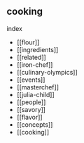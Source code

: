 ## cooking 

index 

- [[flour]]
- [[ingredients]]
- [[related]]
- [[iron-chef]]
- [[culinary-olympics]]
- [[events]]
- [[masterchef]]
- [[julia-child]]
- [[people]]
- [[savory]]
- [[flavor]]
- [[concepts]]
- [[cooking]]